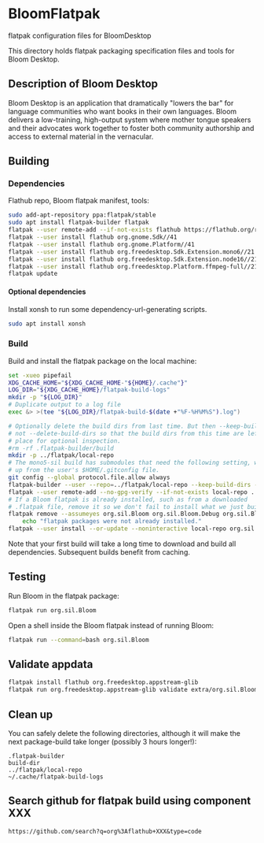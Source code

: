 # BloomFlatpak
flatpak configuration files for BloomDesktop

This directory holds flatpak packaging specification files and tools for Bloom
Desktop.

## Description of Bloom Desktop

Bloom Desktop is an application that dramatically "lowers the bar" for
language communities who want books in their own languages. Bloom delivers
a low-training, high-output system where mother tongue speakers and their
advocates work together to foster both community authorship and access to
external material in the vernacular.

## Building

### Dependencies

Flathub repo, Bloom flatpak manifest, tools:

```bash
sudo add-apt-repository ppa:flatpak/stable
sudo apt install flatpak-builder flatpak
flatpak --user remote-add --if-not-exists flathub https://flathub.org/repo/flathub.flatpakrepo
flatpak --user install flathub org.gnome.Sdk//41
flatpak --user install flathub org.gnome.Platform//41
flatpak --user install flathub org.freedesktop.Sdk.Extension.mono6//21.08
flatpak --user install flathub org.freedesktop.Sdk.Extension.node16//21.08
flatpak --user install flathub org.freedesktop.Platform.ffmpeg-full//21.08
flatpak update
```

#### Optional dependencies

Install xonsh to run some dependency-url-generating scripts.
```bash
sudo apt install xonsh
```

### Build

Build and install the flatpak package on the local machine:

```bash
set -xueo pipefail
XDG_CACHE_HOME="${XDG_CACHE_HOME-"${HOME}/.cache"}"
LOG_DIR="${XDG_CACHE_HOME}/flatpak-build-logs"
mkdir -p "${LOG_DIR}"
# Duplicate output to a log file
exec &> >(tee "${LOG_DIR}/flatpak-build-$(date +"%F-%H%M%S").log")

# Optionally delete the build dirs from last time. But then --keep-build-dirs,
# not --delete-build-dirs so that the build dirs from this time are left in
# place for optional inspection.
#rm -rf .flatpak-builder/build
mkdir -p ../flatpak/local-repo
# The mono5-sil build has submodules that need the following setting, which is picked
# up from the user's $HOME/.gitconfig file.
git config --global protocol.file.allow always
flatpak-builder --user --repo=../flatpak/local-repo --keep-build-dirs --force-clean ./build-dir org.sil.Bloom.yml "$@"
flatpak --user remote-add --no-gpg-verify --if-not-exists local-repo ../flatpak/local-repo
# If a Bloom flatpak is already installed, such as from a downloaded
# .flatpak file, remove it so we don't fail to install what we just built.
flatpak remove --assumeyes org.sil.Bloom org.sil.Bloom.Debug org.sil.Bloom.Locale ||
    echo "flatpak packages were not already installed."
flatpak --user install --or-update --noninteractive local-repo org.sil.Bloom org.sil.Bloom.Debug
```

Note that your first build will take a long time to download and build all
dependencies. Subsequent builds benefit from caching.

## Testing

Run Bloom in the flatpak package:

```bash
flatpak run org.sil.Bloom
```

Open a shell inside the Bloom flatpak instead of running Bloom:

```bash
flatpak run --command=bash org.sil.Bloom
```

## Validate appdata

```bash
flatpak install flathub org.freedesktop.appstream-glib
flatpak run org.freedesktop.appstream-glib validate extra/org.sil.Bloom.metainfo.xml
```

## Clean up

You can safely delete the following directories, although it will make the next
package-build take longer (possibly 3 hours longer!):

```
.flatpak-builder
build-dir
../flatpak/local-repo
~/.cache/flatpak-build-logs
```

## Search github for flatpak build using component XXX
```
https://github.com/search?q=org%3Aflathub+XXX&type=code
```
